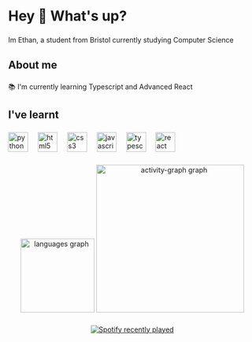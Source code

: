 <h1 align="left">Hey 👋 What's up?</h1>

###

<p align="left">Im Ethan, a student from Bristol currently studying Computer Science</p>

###

<h2 align="left">About me</h2>

###

<p align="left">📚 I'm currently learning Typescript and Advanced React</p>

###

<h2 align="left">I've learnt</h2>

###

<div align="left">
  <img src="https://cdn.jsdelivr.net/gh/devicons/devicon/icons/python/python-original.svg" height="40" alt="python logo"  />
  <img width="12" />
  <img src="https://cdn.jsdelivr.net/gh/devicons/devicon/icons/html5/html5-original.svg" height="40" alt="html5 logo"  />
  <img width="12" />
  <img src="https://cdn.jsdelivr.net/gh/devicons/devicon/icons/css3/css3-original.svg" height="40" alt="css3 logo"  />
  <img width="12" />
  <img src="https://cdn.jsdelivr.net/gh/devicons/devicon/icons/javascript/javascript-original.svg" height="40" alt="javascript logo"  />
  <img width="12" />
  <img src="https://cdn.jsdelivr.net/gh/devicons/devicon/icons/typescript/typescript-original.svg" height="40" alt="typescript logo"  />
  <img width="12" />
  <img src="https://cdn.jsdelivr.net/gh/devicons/devicon/icons/react/react-original.svg" height="40" alt="react logo"  />
</div>

###

<div align="center">
  <img src="https://github-readme-stats.vercel.app/api/top-langs?username=SomeGuy365&locale=en&hide_title=false&layout=compact&card_width=320&langs_count=5&theme=tokyonight&hide_border=false&order=2" height="150" alt="languages graph"  />
  <img src="https://github-readme-activity-graph.vercel.app/graph?username=SomeGuy365&radius=16&theme=tokyo-night&area=true&order=5&hide_border=true" height="300" alt="activity-graph graph"  />
</div>

###

<div align="center">
  <a href="https://open.spotify.com/user/88wjldnlgxq8ld6v2cbwcfxsy">
    <img src="https://spotify-recently-played-readme.vercel.app/api?user=88wjldnlgxq8ld6v2cbwcfxsy&count=5&unique=false" alt="Spotify recently played"  />
  </a>
</div>

###
